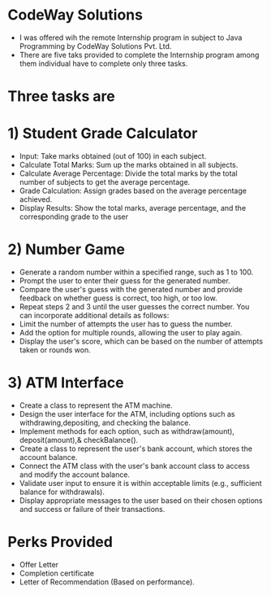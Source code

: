 # CodeWay Solutions  
 - I was offered wih the remote Internship program in subject to Java Programming by CodeWay Solutions Pvt. Ltd.
 - There are five taks provided to complete the Internship program among them individual have to complete only three tasks.
# Three tasks are
 # 1) Student Grade Calculator
 - Input: Take marks obtained (out of 100) in each subject.
- Calculate Total Marks: Sum up the marks obtained in all subjects.
- Calculate Average Percentage: Divide the total marks by the total number of subjects to get the average percentage.
- Grade Calculation: Assign grades based on the average percentage achieved.
- Display Results: Show the total marks, average percentage, and the corresponding grade to the user
  
 # 2) Number Game
 - Generate a random number within a specified range, such as 1 to 100.
- Prompt the user to enter their guess for the generated number.
- Compare the user's guess with the generated number and provide feedback on whether guess is correct, too high, or too low.
- Repeat steps 2 and 3 until the user guesses the correct number.
You can incorporate additional details as follows:
- Limit the number of attempts the user has to guess the number.
- Add the option for multiple rounds, allowing the user to play again.
- Display the user's score, which can be based on the number of attempts taken or rounds won.
  
 # 3) ATM Interface
   - Create a class to represent the ATM machine.
- Design the user interface for the ATM, including options such as withdrawing,depositing, and checking the balance.
- Implement methods for each option, such as withdraw(amount), deposit(amount),& checkBalance().
- Create a class to represent the user's bank account, which stores the account balance.
- Connect the ATM class with the user's bank account class to access and modify the account balance.
- Validate user input to ensure it is within acceptable limits (e.g., sufficient balance for withdrawals).
- Display appropriate messages to the user based on their chosen options and success or failure of their transactions.
  
 # Perks Provided 
  - Offer Letter
  - Completion certificate
  - Letter of Recommendation (Based on performance).
